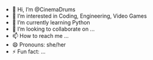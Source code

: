 - 👋 Hi, I’m @CinemaDrums
- 👀 I’m interested in Coding, Engineering, Video Games
- 🌱 I’m currently learning Python
- 💞️ I’m looking to collaborate on ...
- 📫 How to reach me ...
- 😄 Pronouns: she/her
- ⚡ Fun fact: ...

<!---
CinemaDrums/CinemaDrums is a ✨ special ✨ repository because its `README.md` (this file) appears on your GitHub profile.
You can click the Preview link to take a look at your changes.
--->
